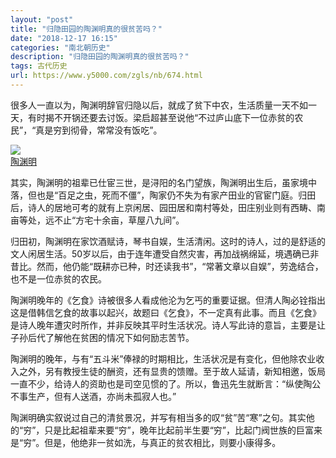 ```yaml
---
layout: "post"
title: "归隐田园的陶渊明真的很贫苦吗？"
date: "2018-12-17 16:15"
categories: "南北朝历史"
description: "归隐田园的陶渊明真的很贫苦吗？"
tags: 古代历史
url: https://www.y5000.com/zgls/nb/674.html
---
```






很多人一直以为，陶渊明辞官归隐以后，就成了贫下中农，生活质量一天不如一天，有时揭不开锅还要去讨饭。梁启超甚至说他“不过庐山底下一位赤贫的农民”，“真是穷到彻骨，常常没有饭吃”。

[![](https://img.y5000.com/uploads/allimg/120616/2-120616223025G1.jpg)  
陶渊明](https://www.y5000.com)  

其实，陶渊明的祖辈已仕宦三世，是浔阳的名门望族，陶渊明出生后，虽家境中落，但也是“百足之虫，死而不僵”，陶家仍不失为有家产田业的官宦门庭。归田后，诗人的居地可考的就有上京闲居、园田居和南村等处，田庄别业则有西畴、南亩等处，远不止“方宅十余亩，草屋八九间”。

归田初，陶渊明在家饮酒赋诗，琴书自娱，生活清闲。这时的诗人，过的是舒适的文人闲居生活。50岁以后，由于连年遭受自然灾害，再加战祸绵延，境遇确已非昔比。然而，他仍能“既耕亦已种，时还读我书”，“常著文章以自娱”，劳逸结合，也不是一位赤贫的农民。

陶渊明晚年的《乞食》诗被很多人看成他沦为乞丐的重要证据。但清人陶必铨指出这是借韩信乞食的故事以起兴，故题曰《乞食》，不一定真有此事。而且《乞食》是诗人晚年遭灾时所作，并非反映其平时生活状况。诗人写此诗的意旨，主要是让子孙后代了解他在贫困的情况下如何励志苦节。

陶渊明的晚年，与有“五斗米”俸禄的时期相比，生活状况是有变化，但他除农业收入之外，另有教授生徒的酬资，还有显贵的馈赠。至于故人延请，新知相邀，饭局一直不少，给诗人的资助也是司空见惯的了。所以，鲁迅先生就断言：“纵使陶公不事生产，但有人送酒，亦尚未孤寂人也。”

陶渊明确实叙说过自己的清贫景况，并写有相当多的叹“贫”苦“寒”之句。其实他的“穷”，只是比起祖辈来要“穷”，晚年比起前半生要“穷”，比起门阀世族的巨富来是“穷”。但是，他绝非一贫如洗，与真正的贫农相比，则要小康得多。
